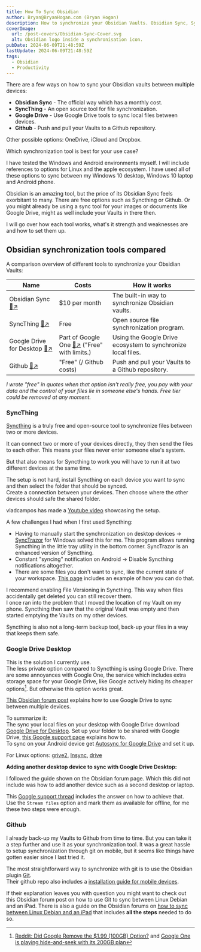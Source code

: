 ```yaml
---
title: How To Sync Obsidian
author: Bryan@BryanHogan.com (Bryan Hogan)
description: How to synchronize your Obsidian Vaults. Obsidian Sync, Syncthing, Google Drive or Github.
coverImage:
  url: /post-covers/Obsidian-Sync-Cover.svg
  alt: Obsidian logo inside a synchronisation icon.
pubDate: 2024-06-09T21:48:59Z
lastUpdate: 2024-06-09T21:48:59Z
tags:
  - Obsidian
  - Productivity
---
```


There are a few ways on how to sync your Obsidian vaults between multiple devices:
- **Obsidian Sync** - The official way which has a monthly cost.
- **SyncThing** - An open source tool for file synchronization.
- **Google Drive** - Use Google Drive tools to sync local files between devices.
- **Github** - Push and pull your Vaults to a Github repository. 

Other possible options: OneDrive, iCloud and Dropbox.

Which synchronization tool is best for your use case?

I have tested the Windows and Android environments myself. I will include references to options for Linux and the apple ecosystem.
I have used all of these options to sync between my Windows 10 desktop, Windows 10 laptop and Android phone.

Obsidian is an amazing tool, but the price of its Obsidian Sync feels exorbitant to many. There are free options such as Syncthing or Github. Or you might already be using a sync tool for your images or documents like Google Drive, might as well include your Vaults in there then.

I will go over how each tool works, what's it strength and weaknesses are and how to set them up.

## Obsidian synchronization tools compared
A comparison overview of different tools to synchronize your Obsidian Vaults:

| Name | Costs | How it works |
| --- | --- | --- |
| Obsidian Sync [🔗↗](https://obsidian.md/sync) | $10 per month | The built-in way to synchronize Obsidian vaults. | 
| SyncThing [🔗↗](https://syncthing.net/) | Free | Open source file synchronization program. |
| Google Drive for Desktop [🔗↗](https://www.google.com/drive/download/) | Part of Google One [🔗↗](https://one.google.com/about/plans?g1_landing_page=0) ("Free" with limits.) | Using the Google Drive ecosystem to synchronize local files. |
| Github [🔗↗](https://www.google.com/drive/download/) | "Free" (/ Github costs)  | Push and pull your Vaults to a Github repository. |

*I wrote "free" in quotes when that option isn't really free, you pay with your data and the control of your files lie in someone else's hands. Free tier could be removed at any moment.*

### SyncThing
[Syncthing](https://syncthing.net/) is a truly free and open-source tool to synchronize files between two or more devices.

It can connect two or more of your devices directly, they then send the files to each other. This means your files never enter someone else's system.

But that also means for Syncthing to work you will have to run it at two different devices at the same time.

The setup is not hard, install Syncthing on each device you want to sync and then select the folder that should be synced.  
Create a connection between your devices. Then choose where the other devices should safe the shared folder.

vladcampos has made a [Youtube video](https://youtu.be/XOYwSCtJH5U) showcasing the setup.

A few challenges I had when I first used Syncthing:
- Having to manually start the synchronization on desktop devices -> [SyncTrazor](https://github.com/canton7/SyncTrayzor) for Windows solved this for me. This program allows running Syncthing in the little tray utility in the bottom corner. SyncTrazor is an enhanced version of Syncthing.
- Constant "syncing" notification on Android -> Disable Syncthing notifications altogether.
- There are some files you don't want to sync, like the current state of your workspace. [This page](https://publish.obsidian.md/hub/02+-+Community+Expansions/02.05+All+Community+Expansions/Auxiliary+Tools/Syncthing) includes an example of how you can do that.

I recommend enabling File Versioning in Syncthing. This way when files accidentally get deleted you can still recover them.  
I once ran into the problem that I moved the location of my Vault on my phone. Syncthing then saw that the original Vault was empty and then started emptying the Vaults on my other devices.

Syncthing is also not a long-term backup tool, back-up your files in a way that keeps them safe.

### Google Drive Desktop
This is the solution I currently use.  
The less private option compared to Syncthing is using Google Drive. There are some annoyances with Google One, the service which includes extra storage space for your Google Drive, like Google actively hiding its cheaper options[^1]. But otherwise this option works great.

[This Obsidian forum post](https://forum.obsidian.md/t/sync-mobile-app-through-google-drive-android-windows10/20891) explains how to use Google Drive to sync between multiple devices.

To summarize it:  
The sync your local files on your desktop with Google Drive download [ Google Drive for Desktop](https://www.google.com/drive/download/). Set up your folder to be shared with Google Drive, [this Google support page](https://support.google.com/drive/answer/10838124) explains how to.  
To sync on your Android device get [Autosync for Google Drive](https://play.google.com/store/apps/details?id=com.ttxapps.drivesync&hl=en) and set it up.

For Linux options: [grive2](https://github.com/vitalif/grive2), [Insync](https://www.insynchq.com/), [drive](https://github.com/odeke-em/drive)

**Adding another desktop device to sync with Google Drive Desktop:**

I followed the guide shown on the Obsidian forum page. Which this did not include was how to add another device such as a second desktop or laptop. 

This [Google support thread](https://support.google.com/drive/thread/120394816/solved-how-to-configure-google-drive-desktop-app-to-sync-files-between-2-computers?hl=en) includes the answer on how to achieve that.  
Use the `Stream files` option and mark them as available for offline, for me these two steps were enough.

### Github
I already back-up my Vaults to Github from time to time. But you can take it a step further and use it as your synchronization tool. It was a great hassle to setup synchronization through git on mobile, but it seems like things have gotten easier since I last tried it.

The most straightforward way to synchronize with git is to use the Obsidian plugin [Git](https://github.com/denolehov/obsidian-git).  
Their github repo also includes a [installation guide for mobile devices](https://github.com/denolehov/obsidian-git/wiki/Installation).

If their explanation leaves you with question you might want to check out this Obsidian forum post on how to use Git to sync between Linux Debian and an iPad.
There is also a guide on the Obsidian forums on [how to sync between Linux Debian and an iPad](https://forum.obsidian.md/t/yet-another-obsidian-git-tutorial-desktop-pc-ipad-sync/67531) that includes **all the steps** needed to do so.




[^1]: [Reddit: Did Google Remove the $1.99 (100GB) Option?](https://www.reddit.com/r/GoogleOne/comments/zzertm/did_google_remove_the_199_100gb_option/) and [Google One is playing hide-and-seek with its 200GB plan](https://www.androidcentral.com/apps-software/google-one-hides-200gb-plan)